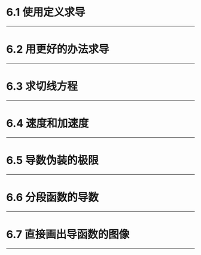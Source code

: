 # 6.1 使用定义求导
---

# 6.2 用更好的办法求导
---

# 6.3 求切线方程
---

# 6.4 速度和加速度
---

# 6.5 导数伪装的极限
---

# 6.6 分段函数的导数
---

# 6.7 直接画出导函数的图像
---